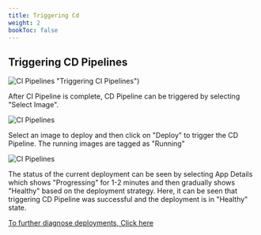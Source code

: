```yaml
---
title: Triggering Cd
weight: 2
bookToc: false
---
```


## Triggering CD Pipelines

![CI Pipelines](../../tri_cd.jpg) "Triggering CI Pipelines")

After CI Pipeline is complete, CD Pipeline can be triggered by selecting "Select Image".

![CI Pipelines](../../CD1.JPG "Triggering CI Pipelines")

Select an image to deploy and then click on "Deploy" to trigger the CD Pipeline.
The running images are tagged as "Running"


![CI Pipelines](../../depdebug1edit.JPG "Triggering CI Pipelines")

The status of the current deployment can be seen by selecting App Details which shows "Progressing" for 1-2 minutes and then gradually shows "Healthy" based on the deployment strategy.
Here, it can be seen that triggering CD Pipeline was successful and the deployment is in "Healthy" state.



[To further diagnose deployments, Click here](https://docs.devtron.ai/docs/reference/debugging-deployments-and-monitoring/)

